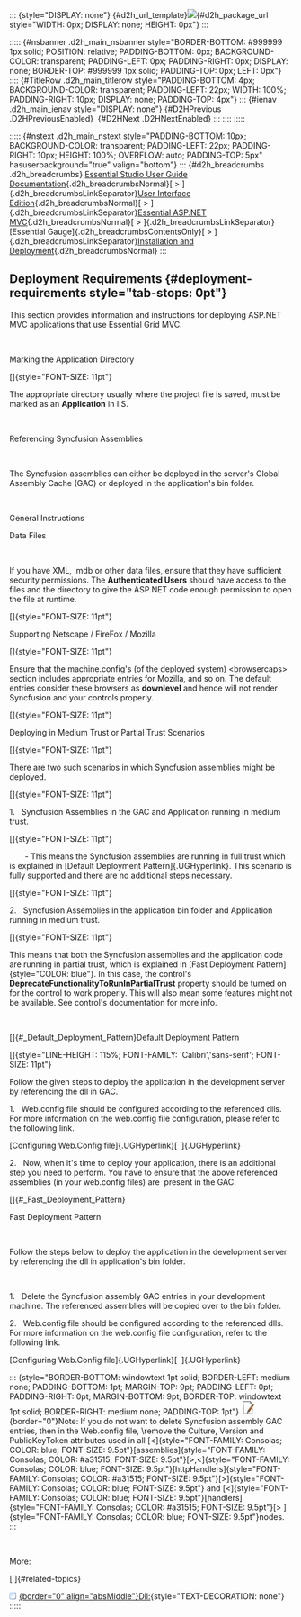 ::: {style="DISPLAY: none"}
[](ms-xhelp:///?Id=d2h_url_template){#d2h_url_template}![](!package_url!){#d2h_package_url style="WIDTH: 0px; DISPLAY: none; HEIGHT: 0px"}
:::

::::: {#nsbanner .d2h_main_nsbanner style="BORDER-BOTTOM: #999999 1px solid; POSITION: relative; PADDING-BOTTOM: 0px; BACKGROUND-COLOR: transparent; PADDING-LEFT: 0px; PADDING-RIGHT: 0px; DISPLAY: none; BORDER-TOP: #999999 1px solid; PADDING-TOP: 0px; LEFT: 0px"}
:::: {#TitleRow .d2h_main_titlerow style="PADDING-BOTTOM: 4px; BACKGROUND-COLOR: transparent; PADDING-LEFT: 22px; WIDTH: 100%; PADDING-RIGHT: 10px; DISPLAY: none; PADDING-TOP: 4px"}
::: {#ienav .d2h_main_ienav style="DISPLAY: none"}
[](ms-xhelp:///?Id=84d0d995-6b1f-4f32-a489-3269a7898e27){#D2HPrevious .D2HPreviousEnabled}  [](ms-xhelp:///?Id=fc0ea50b-d68a-4443-8941-4c7d20cb5c44){#D2HNext .D2HNextEnabled}
:::
::::
:::::

::::: {#nstext .d2h_main_nstext style="PADDING-BOTTOM: 10px; BACKGROUND-COLOR: transparent; PADDING-LEFT: 22px; PADDING-RIGHT: 10px; HEIGHT: 100%; OVERFLOW: auto; PADDING-TOP: 5px" hasuserbackground="true" valign="bottom"}
::: {#d2h_breadcrumbs .d2h_breadcrumbs}
[Essential Studio User Guide Documentation](ms-xhelp:///?Id=12457748-09e3-4d74-a240-8e049cedf030){.d2h_breadcrumbsNormal}[ \> ]{.d2h_breadcrumbsLinkSeparator}[User Interface Edition](ms-xhelp:///?Id=c29296b7-531c-413b-a0ec-488ca1f7f669){.d2h_breadcrumbsNormal}[ \> ]{.d2h_breadcrumbsLinkSeparator}[Essential ASP.NET MVC](ms-xhelp:///?Id=4b14e7d1-65c4-4f67-b1aa-2c37709905a5){.d2h_breadcrumbsNormal}[ \> ]{.d2h_breadcrumbsLinkSeparator}[Essential Gauge]{.d2h_breadcrumbsContentsOnly}[ \> ]{.d2h_breadcrumbsLinkSeparator}[Installation and Deployment](ms-xhelp:///?Id=84d0d995-6b1f-4f32-a489-3269a7898e27){.d2h_breadcrumbsNormal}
:::

## Deployment Requirements {#deployment-requirements style="tab-stops: 0pt"}

This section provides information and instructions for deploying ASP.NET MVC applications that use Essential Grid MVC.

 

Marking the Application Directory

[]{style="FONT-SIZE: 11pt"} 

The appropriate directory usually where the project file is saved, must be marked as an **Application** in IIS.

 

Referencing Syncfusion Assemblies

 

The Syncfusion assemblies can either be deployed in the server\'s Global Assembly Cache (GAC) or deployed in the application\'s bin folder.

 

General Instructions

Data Files

 

If you have XML, .mdb or other data files, ensure that they have sufficient security permissions. The **Authenticated Users** should have access to the files and the directory to give the ASP.NET code enough permission to open the file at runtime.

[]{style="FONT-SIZE: 11pt"} 

Supporting Netscape / FireFox / Mozilla

[]{style="FONT-SIZE: 11pt"} 

Ensure that the machine.config\'s (of the deployed system) \<browsercaps\> section includes appropriate entries for Mozilla, and so on. The default entries consider these browsers as **downlevel** and hence will not render Syncfusion and your controls properly.

[]{style="FONT-SIZE: 11pt"} 

Deploying in Medium Trust or Partial Trust Scenarios

[]{style="FONT-SIZE: 11pt"} 

There are two such scenarios in which Syncfusion assemblies might be deployed.

[]{style="FONT-SIZE: 11pt"} 

1.   Syncfusion Assemblies in the GAC and Application running in medium trust.

[]{style="FONT-SIZE: 11pt"} 

       - This means the Syncfusion assemblies are running in full trust which is explained in [Default Deployment Pattern]{.UGHyperlink}. This scenario is fully supported and there are no additional steps necessary.

[]{style="FONT-SIZE: 11pt"} 

2.   Syncfusion Assemblies in the application bin folder and Application running in medium trust.

[]{style="FONT-SIZE: 11pt"} 

This means that both the Syncfusion assemblies and the application code are running in partial trust, which is explained in [Fast Deployment Pattern]{style="COLOR: blue"}. In this case, the control's **DeprecateFunctionalityToRunInPartialTrust** property should be turned on for the control to work properly. This will also mean some features might not be available. See control\'s documentation for more info.

 

[]{#_Default_Deployment_Pattern}Default Deployment Pattern

[]{style="LINE-HEIGHT: 115%; FONT-FAMILY: 'Calibri','sans-serif'; FONT-SIZE: 11pt"} 

Follow the given steps to deploy the application in the development server by referencing the dll in GAC.

1.   Web.config file should be configured according to the referenced dlls. For more information on the web.config file configuration, please refer to the following link.

[Configuring Web.Config file]{.UGHyperlink}[  ]{.UGHyperlink}

2.   Now, when it\'s time to deploy your application, there is an additional step you need to perform. You have to ensure that the above referenced assemblies (in your web.config files) are  present in the GAC.

[]{#_Fast_Deployment_Pattern} 

Fast Deployment Pattern

 

Follow the steps below to deploy the application in the development server by referencing the dll in application\'s bin folder.

 

1.   Delete the Syncfusion assembly GAC entries in your development machine. The referenced assemblies will be copied over to the bin folder.

2.   Web.config file should be configured according to the referenced dlls. For more information on the web.config file configuration, refer to the following link.

[Configuring Web.Config file]{.UGHyperlink}[  ]{.UGHyperlink}

::: {style="BORDER-BOTTOM: windowtext 1pt solid; BORDER-LEFT: medium none; PADDING-BOTTOM: 1pt; MARGIN-TOP: 9pt; PADDING-LEFT: 0pt; PADDING-RIGHT: 0pt; MARGIN-BOTTOM: 9pt; BORDER-TOP: windowtext 1pt solid; BORDER-RIGHT: medium none; PADDING-TOP: 1pt"}
![](ImagesExt/image57_9.jpg){border="0"}Note: If you do not want to delete Syncfusion assembly GAC entries, then in the Web.config file, \\remove the Culture, Version and PublicKeyToken attributes used in all [\<]{style="FONT-FAMILY: Consolas; COLOR: blue; FONT-SIZE: 9.5pt"}[assemblies]{style="FONT-FAMILY: Consolas; COLOR: #a31515; FONT-SIZE: 9.5pt"}[\>,\<]{style="FONT-FAMILY: Consolas; COLOR: blue; FONT-SIZE: 9.5pt"}[httpHandlers]{style="FONT-FAMILY: Consolas; COLOR: #a31515; FONT-SIZE: 9.5pt"}[\>]{style="FONT-FAMILY: Consolas; COLOR: blue; FONT-SIZE: 9.5pt"} and [\<]{style="FONT-FAMILY: Consolas; COLOR: blue; FONT-SIZE: 9.5pt"}[handlers]{style="FONT-FAMILY: Consolas; COLOR: #a31515; FONT-SIZE: 9.5pt"}[\> ]{style="FONT-FAMILY: Consolas; COLOR: blue; FONT-SIZE: 9.5pt"}nodes.
:::

 

More:

[ ]{#related-topics}

[![](button.gif){border="0" align="absMiddle"}Dll:](ms-xhelp:///?Id=fc0ea50b-d68a-4443-8941-4c7d20cb5c44){style="TEXT-DECORATION: none"}
:::::

